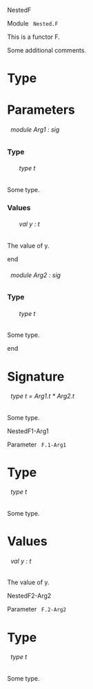 NestedF

 Module `` Nested.F`` 


This is a functor F.



Some additional comments.


# Type



# Parameters


<a id="argument-1-Arg1"></a>
###### &nbsp; module Arg1 : sig


### Type


<a id="type-t"></a>
###### &nbsp; &nbsp; &nbsp; &nbsp;type t

Some type.





### Values


<a id="val-y"></a>
###### &nbsp; &nbsp; &nbsp; &nbsp;val y : t

The value of y.



end



<a id="argument-2-Arg2"></a>
###### &nbsp; module Arg2 : sig


### Type


<a id="type-t"></a>
###### &nbsp; &nbsp; &nbsp; &nbsp;type t

Some type.



end




# Signature


<a id="type-t"></a>
###### &nbsp; type t = Arg1.t * Arg2.t

Some type.



NestedF1-Arg1

 Parameter `` F.1-Arg1`` 

# Type


<a id="type-t"></a>
###### &nbsp; type t

Some type.





# Values


<a id="val-y"></a>
###### &nbsp; val y : t

The value of y.



NestedF2-Arg2

 Parameter `` F.2-Arg2`` 

# Type


<a id="type-t"></a>
###### &nbsp; type t

Some type.


